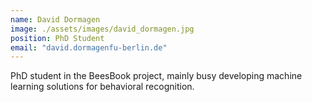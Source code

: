 ```yaml
---
name: David Dormagen
image: ./assets/images/david_dormagen.jpg
position: PhD Student
email: "david.dormagenfu-berlin.de"
---
```


PhD student in the BeesBook project, mainly busy developing machine learning solutions for behavioral recognition.
